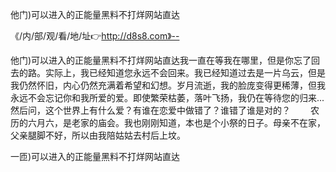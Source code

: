 他门)可以进入的正能量黑料不打烊网站直达

《/内/部/观/看/地/址👉http://d8s8.com》--

他门)可以进入的正能量黑料不打烊网站直达我一直在等我在哪里，但是你忘了回去的路。实际上，我已经知道您永远不会回来。我已经知道过去是一片乌云，但是我仍然怀旧，内心仍然充满着希望和幻想。岁月流逝，我的脸庞变得更稀薄，但我永远不会忘记你和我所爱的爱。即使繁荣枯萎，落叶飞扬，我仍在等待您的归来...然后问，这个世界上有什么爱？有谁在恋爱中做错了？谁错了谁是对的？
　　农历的六月六，是老家的庙会。我也刚刚知道，本也是个小祭的日子。母亲不在家，父亲腿脚不好，所以由我陪姑姑去村后上坟。





一匝)可以进入的正能量黑料不打烊网站直达
